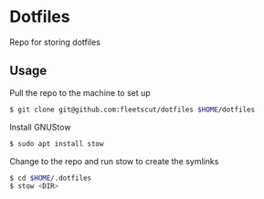 Dotfiles
========

Repo for storing dotfiles

Usage
-----

Pull the repo to the machine to set up
```bash
$ git clone git@github.com:fleetscut/dotfiles $HOME/dotfiles
```

Install GNUStow
```bash
$ sudo apt install stow
```

Change to the repo and run stow to create the symlinks
```bash
$ cd $HOME/.dotfiles
$ stow <DIR>
```
